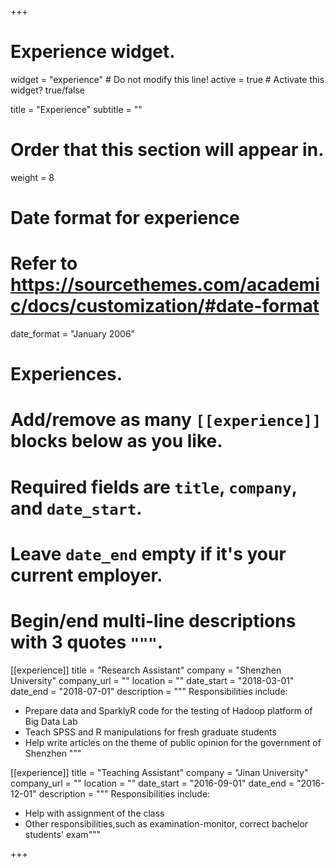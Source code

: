 +++
# Experience widget.
widget = "experience"  # Do not modify this line!
active = true  # Activate this widget? true/false

title = "Experience"
subtitle = ""

# Order that this section will appear in.
weight = 8

# Date format for experience
#   Refer to https://sourcethemes.com/academic/docs/customization/#date-format
date_format = "January 2006"

# Experiences.
#   Add/remove as many `[[experience]]` blocks below as you like.
#   Required fields are `title`, `company`, and `date_start`.
#   Leave `date_end` empty if it's your current employer.
#   Begin/end multi-line descriptions with 3 quotes `"""`.
[[experience]]
  title = "Research Assistant"
  company = "Shenzhen University"
  company_url = ""
  location = ""
  date_start = "2018-03-01"
  date_end = "2018-07-01"
  description = """
  Responsibilities include:
  
  * Prepare data and SparklyR code for the testing of Hadoop platform of Big Data Lab
  * Teach SPSS and R manipulations for fresh graduate students
  * Help write articles on the theme of public opinion for the government of Shenzhen
  """

 [[experience]]
  title = "Teaching Assistant"
  company = "Jinan University"
  company_url = ""
  location = ""
  date_start = "2016-09-01"
  date_end = "2016-12-01"
  description = """
  Responsibilities include:
  * Help with assignment of the class
  * Other responsibilities,such as examination-monitor, correct bachelor students' exam"""
  
+++
